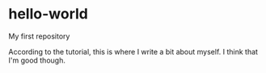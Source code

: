 # hello-world
My first repository

According to the tutorial, this is where I write a bit about myself.
I think that I'm good though.
